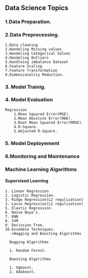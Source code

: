 ## Data Science Topics

### 1.Data Preparation.

  
### 2.Data Preprocessing.
    1.Data cleaning
    2.Handeling Missing values
    3.Handeling Categorical Values
    4.Handeling Outliers
    5.Handleing imbalance Dataset
    6.Feature Scaling
    7.Feature Transformation
    8.Dimensionality Reduction.
### 3. Model Trainig.
### 4. Model Evaluation
    Regression
        1.Mean Squared Error(MSE).
        2.Mean Absolute Error(MAE).
        3.Root Mean Squared Error(RMSE).
        4.R-Square.
        5.Adjusted R-Square.
### 5. Model Deployement
### 6.Monitoring and Maintenance
        
### Machine Learning Algorithms
#### Supervised Learning 

    1. Linear Regression 
    2. Logistic Regression.
    3. Ridge Regression(L2 regulization)
    3. Lasso Regression(L1 regulization)
    5. Elastic Regression.
    6. Naive Baye's.
    7. KNN
    8. SVM
    9. Decission Tree.
    10.Ensemble Techniques.
      ->Bagging and Boosting Algorithms

      Bagging Algorithms

      1. Random Forest.

      Boosting Algorithms

      1. Xgboost.
      2. Adaboost.
